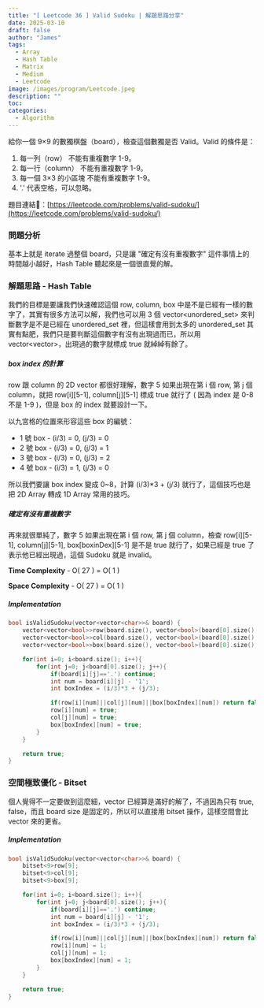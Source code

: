 ```yaml
---
title: "[ Leetcode 36 ] Valid Sudoku | 解題思路分享"
date: 2025-03-10
draft: false
author: "James"
tags:
  - Array
  - Hash Table
  - Matrix
  - Medium
  - Leetcode
image: /images/program/Leetcode.jpeg
description: ""
toc: 
categories:
  - Algorithm
---
```


給你一個 9×9 的數獨棋盤（board），檢查這個數獨是否 Valid。Valid 的條件是：

1. 每一列（row） 不能有重複數字 1-9。
2. 每一行（column） 不能有重複數字 1-9。
3. 每一個 3×3 的小區塊 不能有重複數字 1-9。
4. '.' 代表空格，可以忽略。

題目連結🔗：[https://leetcode.com/problems/valid-sudoku/](https://leetcode.com/problems/valid-sudoku/)

### **問題分析**

基本上就是 iterate 過整個 board，只是讓 "確定有沒有重複數字" 這件事情上的時間越小越好，Hash Table 聽起來是一個很直覺的解。

### **解題思路 - Hash Table**

我們的目標是要讓我們快速確認這個 row, column, box 中是不是已經有一樣的數字了，其實有很多方法可以解，我們也可以用 3 個 vector<unordered_set<int>> 來判斷數字是不是已經在 unordered_set 裡，但這樣會用到太多的 unordered_set 其實有點肥，我們只是要判斷這個數字有沒有出現過而已，所以用 vector<vector<bool>>，出現過的數字就標成 true 就綽綽有餘了。

##### **box index 的計算**

row 跟 column 的 2D vector 都很好理解，數字 5 如果出現在第 i 個 row, 第 j 個 column，就把 row[i][5-1], column[j][5-1] 標成 true 就行了 ( 因為 index 是 0-8 不是 1-9 )，但是 box 的 index 就要設計一下。

以九宮格的位置來形容這些 box 的編號：
- 1 號 box - (i/3) = 0, (j/3) = 0
- 2 號 box - (i/3) = 0, (j/3) = 1
- 3 號 box - (i/3) = 0, (j/3) = 2
- 4 號 box - (i/3) = 1, (j/3) = 0

所以我們要讓 box index 變成 0~8，計算 (i/3)*3 + (j/3) 就行了，這個技巧也是把 2D Array 轉成 1D Array 常用的技巧。

##### **確定有沒有重複數字**

再來就很單純了，數字 5 如果出現在第 i 個 row, 第 j 個 column，檢查 row[i][5-1], column[j][5-1], box[boxinDex][5-1] 是不是 true 就行了，如果已經是 true 了表示他已經出現過，這個 Sudoku 就是 invalid。

**Time Complexity** - O( 27 ) = O( 1 )

**Space Complexity** - O( 27 ) = O( 1 )

##### **Implementation**

```cpp
bool isValidSudoku(vector<vector<char>>& board) {
    vector<vector<bool>>row(board.size(), vector<bool>(board[0].size(), false));
    vector<vector<bool>>col(board.size(), vector<bool>(board[0].size(), false));
    vector<vector<bool>>box(board.size(), vector<bool>(board[0].size(), false));

    for(int i=0; i<board.size(); i++){
        for(int j=0; j<board[0].size(); j++){
            if(board[i][j]=='.') continue;
            int num = board[i][j] - '1';
            int boxIndex = (i/3)*3 + (j/3);

            if(row[i][num]||col[j][num]||box[boxIndex][num]) return false;
            row[i][num] = true;
            col[j][num] = true;
            box[boxIndex][num] = true;
        }
    }

    return true;
}
```

### **空間極致優化 - Bitset**

個人覺得不一定要做到這麼細，vector 已經算是滿好的解了，不過因為只有 true, false，而且 board size 是固定的，所以可以直接用 bitset 操作，這樣空間會比 vector 來的更省。

##### **Implementation**

```cpp
bool isValidSudoku(vector<vector<char>>& board) {
    bitset<9>row[9];
    bitset<9>col[9];
    bitset<9>box[9];

    for(int i=0; i<board.size(); i++){
        for(int j=0; j<board[0].size(); j++){
            if(board[i][j]=='.') continue;
            int num = board[i][j] - '1';
            int boxIndex = (i/3)*3 + (j/3);

            if(row[i][num]||col[j][num]||box[boxIndex][num]) return false;
            row[i][num] = 1;
            col[j][num] = 1;
            box[boxIndex][num] = 1;
        }
    }

    return true;
}
```
